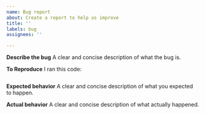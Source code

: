 ```yaml
---
name: Bug report
about: Create a report to help us improve
title: ''
labels: bug
assignees: ''

---
```


**Describe the bug**
A clear and concise description of what the bug is.

**To Reproduce**
I ran this code:
```rust
```

**Expected behavior**
A clear and concise description of what you expected to happen.

**Actual behavior**
A clear and concise description of what actually happened.

